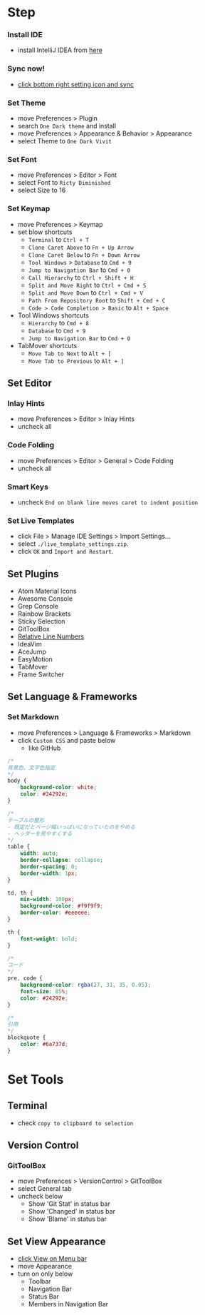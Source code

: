 <!-- START doctoc -->
<!-- END doctoc -->

# Step

### Install IDE

- install IntelliJ IDEA from [here](https://www.jetbrains.com/idea/download/#section=mac)

### Sync now!

- [click bottom right setting icon and sync](https://pleiades.io/help/idea/sharing-your-ide-settings.html#IDE_settings_sync)

### Set Theme

- move Preferences > Plugin
- search `One Dark theme` and install
- move Preferences > Appearance & Behavior > Appearance
- select Theme to `One Dark Vivit`

### Set Font

- move Preferences > Editor > Font
- select Font to `Ricty Diminished`
- select Size to 16

### Set Keymap

- move Preferences > Keymap
- set blow shortcuts
    - `Terminal` to `Ctrl + T`
    - `Clone Caret Above` to `Fn + Up Arrow`
    - `Clone Caret Below` to `Fn + Down Arrow`
    - `Tool Windows` > `Database` to `Cmd + 9`
    - `Jump to Navigation Bar` to `Cmd + 0`
    - `Call Hierarchy` to `Ctrl + Shift + H`
    - `Split and Move Right` to `Ctrl + Cmd + S`
    - `Split and Move Down` to `Ctrl + Cmd + V`
    - `Path From Repository Root` to `Shift + Cmd + C`
    - `Code > Code Completion > Basic` to `Alt + Space`
- Tool Windows shortcuts
    - `Hierarchy` to `Cmd + 8`
    - `Database` to `Cmd + 9`
    - `Jump to Navigation Bar` to `Cmd + 0`
- TabMover shortcuts
    - `Move Tab to Next` to `Alt + [`
    - `Move Tab to Previous` to `Alt + ]`

## Set Editor

### Inlay Hints

- move Preferences > Editor > Inlay Hints
- uncheck all

### Code Folding

- move Preferences > Editor > General > Code Folding
- uncheck all

### Smart Keys

- uncheck `End on blank line moves caret to indent position`

### Set Live Templates

- click File > Manage IDE Settings > Import Settings...
- select `./live_template_settings.zip`.
- click `OK` and `Import and Restart`.

## Set Plugins

- Atom Material Icons
- Awesome Console
- Grep Console
- Rainbow Brackets
- Sticky Selection
- GitToolBox
- [Relative Line Numbers](https://plugins.jetbrains.com/plugin/7414-relative-line-numbers)
- IdeaVim
- AceJump
- EasyMotion
- TabMover
- Frame Switcher

## Set Language & Frameworks

### Set Markdown

- move Preferences > Language & Frameworks > Markdown
- click `Custom CSS` and paste below
    - like GitHub

```css
/*
背景色、文字色指定
*/
body {
    background-color: white;
    color: #24292e;
}

/*
テーブルの整形 
- 既定だとページ幅いっぱいになっていたのをやめる
- ヘッダーを見やすくする
*/
table {
    width: auto;
    border-collapse: collapse;
    border-spacing: 0;
    border-width: 1px;
}

td, th {
    min-width: 100px;
    background-color: #f9f9f9;
    border-color: #eeeeee;
}

th {
    font-weight: bold;
}

/*
コード
*/
pre, code {
    background-color: rgba(27, 31, 35, 0.05);
    font-size: 85%;
    color: #24292e;
}

/*
引用
*/
blockquote {
    color: #6a737d;
}
```

# Set Tools

## Terminal

- check `copy to clipboard to selection`

## Version Control

### GitToolBox

- move Preferences > VersionControl > GitToolBox
- select General tab
- uncheck below
  - Show 'Git Stat' in status bar
  - Show 'Changed' in status bar
  - Show 'Blame' in status bar

## Set View Appearance

- [click View on Menu bar](https://pleiades.io/help/idea/customize-actions-menus-and-toolbars.html#show-hide)
- move Appearance
- turn on only below
    - Toolbar
    - Navigation Bar
    - Status Bar
    - Members in Navigation Bar
